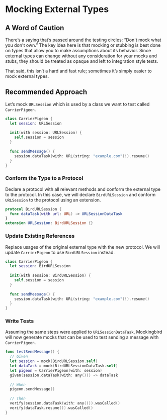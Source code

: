 # Mocking External Types

## A Word of Caution

There’s a saying that’s passed around the testing circles: “Don't mock what you don't own.” The key idea here is that
mocking or stubbing is best done on types that allow you to make assumptions about its behavior. Since external
types can change without any consideration for your mocks and stubs, they should be treated as opaque and left to
integration style tests. 

That said, this isn’t a hard and fast rule; sometimes it’s simply easier to mock external types.

## Recommended Approach

Let’s mock `URLSession` which is used by a class we want to test called `CarrierPigeon`.

```swift
class CarrierPigeon {
  let session: URLSession
  
  init(with session: URLSession) {
    self.session = session
  }
  
  func sendMessage() {
    session.dataTask(with: URL(string: "example.com")!).resume()
  }
}
```

### Conform the Type to a Protocol

Declare a protocol with all relevant methods and conform the external type to the protocol. In this case, we will
declare `BirdURLSession` and conform `URLSession` to the protocol using an extension.

```swift
protocol BirdURLSession {
  func dataTask(with url: URL) -> URLSessionDataTask
}
extension URLSession: BirdURLSession {}
```

### Update Existing References

Replace usages of the original external type with the new protocol. We will update `CarrierPigeon` to use
`BirdURLSession` instead.

```swift
class CarrierPigeon {
  let session: BirdURLSession
  
  init(with session: BirdURLSession) {
    self.session = session
  }
  
  func sendMessage() {
    session.dataTask(with: URL(string: "example.com")!).resume()
  }
}
```

### Write Tests

Assuming the same steps were applied to `URLSessionDataTask`, Mockingbird will now generate mocks that can
be used to test sending a message with `CarrierPigeon`.

```swift
func testSendMessage() {
  // Given
  let session = mock(BirdURLSession.self)
  let dataTask = mock(BirdURLSessionDataTask.self)
  let pigeon = CarrierPigeon(with: session)
  given(session.dataTask(with: any())) ~> dataTask
  
  // When
  pigeon.sendMessage()
  
  // Then
  verify(session.dataTask(with: any())).wasCalled()
  verify(dataTask.resume()).wasCalled()
}
```
